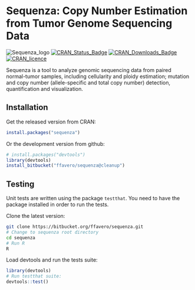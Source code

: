 
# Sequenza: Copy Number Estimation from Tumor Genome Sequencing Data
![Sequenza_logo](https://bytebucket.org/sequenza_tools/icons/raw/da034ccc8c1ab5f5f8e020402267bd3f2dd5d361/png/sequenza/sequenza.png)
[![CRAN_Status_Badge](http://www.r-pkg.org/badges/version/sequenza)](https://cran.r-project.org/package=sequenza)
[![CRAN_Downloads_Badge](http://cranlogs.r-pkg.org/badges/sequenza)](https://cran.r-project.org/package=sequenza)
[![CRAN_licence](https://img.shields.io/cran/l/sequenza.svg)](https://www.gnu.org/licenses/gpl-3.0.txt)


Sequenza is a tool to analyze genomic sequencing data from paired normal-tumor samples, including cellularity and ploidy estimation; mutation and copy number (allele-specific and total copy number) detection, quantification and visualization.

## Installation

Get the released version from CRAN:

```R
install.packages("sequenza")
```

Or the development version from github:

```R
# install.packages("devtools")
library(devtools)
install_bitbucket("ffavero/sequenza@cleanup")
```

## Testing

Unit tests are written using the package `testthat`.
You need to have the package installed in order to run the tests.

Clone the latest version:

```bash
git clone https://bitbucket.org/ffavero/sequenza.git
# Change to sequenza root directory
cd sequenza
# Run R
R
```

Load devtools and run the tests suite:
```R
library(devtools)
# Run testthat suite:
devtools::test()
```
